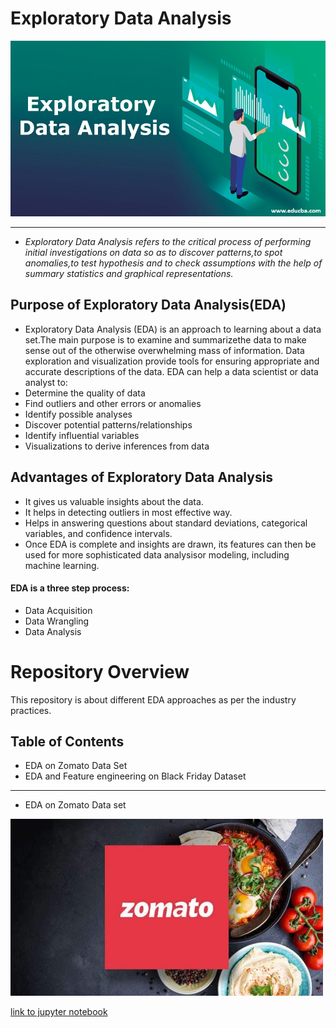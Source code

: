# Exploratory Data Analysis
![](https://raw.githubusercontent.com/bushra-31/Exploratory-Data-Analysis/main/EDA%20on%20zomato/exploratory-data-analysis.jpeg)


------------

- *Exploratory Data Analysis refers to the critical process of performing initial investigations on data so as to discover patterns,to spot anomalies,to test hypothesis and to check assumptions with the help of summary statistics and graphical representations.*
## Purpose of Exploratory Data Analysis(EDA) 
 - Exploratory Data Analysis (EDA) is an approach to learning about a data set.The main purpose is to examine and summarizethe data to make sense out of the otherwise overwhelming mass of  information.  Data  exploration  and  visualization  provide  tools  for  ensuring  appropriate  and accurate descriptions of the data. EDA can help a data scientist or data analyst to:
- Determine the quality of data
- Find outliers and other errors or anomalies
- Identify possible analyses
- Discover potential patterns/relationships
- Identify influential variables
- Visualizations to derive inferences from data
## Advantages of Exploratory Data Analysis
- It gives us valuable insights about the data.
- It helps in detecting outliers in most effective way.
- Helps   in   answering   questions   about   standard   deviations,   categorical   variables,   and confidence intervals.
- Once  EDA  is  complete  and  insights  are  drawn,  its  features  can  then  be  used  for  more sophisticated data analysisor modeling, including machine learning.
#### EDA is a three step process:
- Data Acquisition
- Data Wrangling
- Data Analysis

# Repository Overview
This repository is about different EDA approaches as per the industry practices.
## Table of Contents
- EDA on Zomato Data Set
- EDA and Feature engineering on Black Friday Dataset 

------------

- EDA on Zomato Data set

![](https://raw.githubusercontent.com/bushra-31/Exploratory-Data-Analysis/main/EDA%20on%20zomato/zomato.jpeg)


[link to jupyter notebook](http://https://github.com/bushra-31/Exploratory-Data-Analysis/blob/7922cf83dba1d445af13ef936ec85697a2787c5e/EDA%20on%20zomato/zomato%20jupyter%20notebook%20file.ipynb "link to jupyter notebook")


